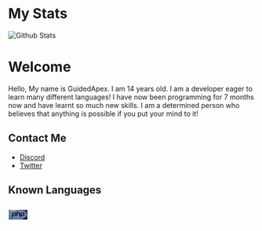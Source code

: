 # My Stats
![Github Stats](https://github-readme-stats.vercel.app/api?username=GuidedApex&show_icons=true&count_private=true)


# Welcome

Hello, My name is GuidedApex. I am 14 years old. I am a developer eager to learn many different languages! I have now been programming for 7 months now and have learnt so much new skills. I am a determined person who believes that anything is possible if you put your mind to it!

## Contact Me

- [Discord](https://discord.gg/fGswqpg2T9)
- [Twitter](https://twitter.com/gamerz_apex)

## Known Languages

<a href="https://en.wikipedia.org/wiki/PHP" target="_blank"> <img src="https://raw.githubusercontent.com/devicons/devicon/master/icons/php/php-original.svg" alt="php" width="40" height="40"/>
